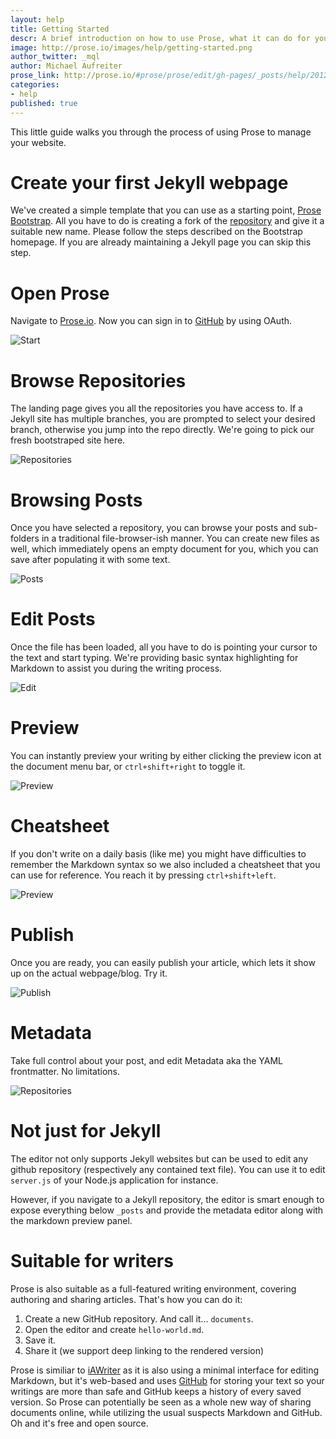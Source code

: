 ```yaml
---
layout: help
title: Getting Started
descr: A brief introduction on how to use Prose, what it can do for you and what not.
image: http://prose.io/images/help/getting-started.png
author_twitter: _mql
author: Michael Aufreiter
prose_link: http://prose.io/#prose/prose/edit/gh-pages/_posts/help/2012-06-20-getting-started.md
categories:
- help
published: true
---
```


This little guide walks you through the process of using Prose to manage your website.

# Create your first Jekyll webpage

We've created a simple template that you can use as a starting point, [Prose Bootstrap](http://bootstrap.prose.io). All you have to do is creating a fork of the [repository](http://github.com/prose/bootstrap) and give it a suitable new name. Please follow the steps described on the Bootstrap homepage. If you are already maintaining a Jekyll page you can skip this step.

# Open Prose

Navigate to [Prose.io](http://prose.io). Now you can sign in to [GitHub](http://github.com) by using OAuth.

![Start](https://github.com/prose/prose/raw/gh-pages/images/screenshots/start.png)


# Browse Repositories

The landing page gives you all the repositories you have access to. If a Jekyll site has multiple branches, you are prompted to select your desired branch, otherwise you jump into the repo directly. We're going to pick our fresh bootstraped site here.

![Repositories](https://github.com/prose/prose/raw/gh-pages/images/screenshots/browse-repos.png)


# Browsing Posts

Once you have selected a repository, you can browse your posts and sub-folders in a traditional file-browser-ish manner. You can create new files as well, which immediately opens an empty document for you, which you can save after populating it with some text.

![Posts](https://github.com/prose/prose/raw/gh-pages/images/screenshots/browse-files.png)


# Edit Posts

Once the file has been loaded, all you have to do is pointing your cursor to the text and start typing. We're providing basic syntax highlighting for Markdown to assist you during the writing process.

![Edit](https://github.com/prose/prose/raw/gh-pages/images/screenshots/edit.png)


# Preview

You can instantly preview your writing by either clicking the preview icon at the document menu bar, or `ctrl+shift+right` to toggle it.

![Preview](https://github.com/prose/prose/raw/gh-pages/images/screenshots/preview.png)


# Cheatsheet

If you don't write on a daily basis (like me) you might have difficulties to remember the Markdown syntax so we also included a cheatsheet that you can use for reference. You reach it by pressing `ctrl+shift+left`.

![Preview](https://github.com/prose/prose/raw/gh-pages/images/screenshots/cheatsheet.png)


# Publish

Once you are ready, you can easily publish your article, which lets it show up on the actual webpage/blog. Try it.

![Publish](http://f.cl.ly/items/302m2R2l0x090h0k0s21/Screen%20Shot%202012-05-23%20at%205.03.43%20PM.png)


# Metadata

Take full control about your post, and edit Metadata aka the YAML frontmatter. No limitations.

![Repositories](https://github.com/prose/prose/raw/gh-pages/images/screenshots/metadata.png)


# Not just for Jekyll

The editor not only supports Jekyll websites but can be used to edit any github repository (respectively any contained text file). You can use it to edit `server.js` of your Node.js application for instance. 

However, if you navigate to a Jekyll repository, the editor is smart enough to expose everything below `_posts` and provide the metadata editor along with the markdown preview panel.

# Suitable for writers

Prose is also suitable as a full-featured writing environment, covering authoring and sharing articles. That's how you can do it:

1. Create a new GitHub repository. And call it... `documents`.
2. Open the editor and create `hello-world.md`.
3. Save it.
4. Share it (we support deep linking to the rendered version)

Prose is similiar to [iAWriter](http://www.iawriter.com/) as it is also using a minimal interface for editing Markdown, but it's web-based and uses [GitHub](http://github.com) for storing your text so your writings are more than safe and GitHub keeps a history of every saved version. So Prose can potentially be seen as a whole new way of sharing documents online, while utilizing the usual suspects Markdown and GitHub. Oh and it's free and open source.